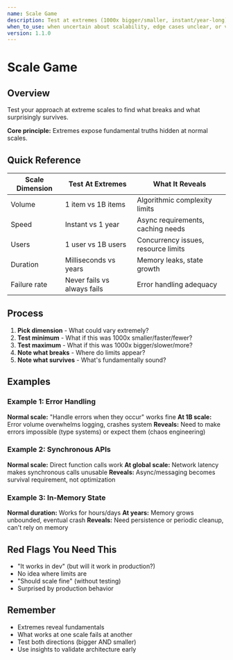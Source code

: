 ```yaml
---
name: Scale Game
description: Test at extremes (1000x bigger/smaller, instant/year-long) to expose fundamental truths hidden at normal scales
when_to_use: when uncertain about scalability, edge cases unclear, or validating architecture for production volumes
version: 1.1.0
---
```


# Scale Game

## Overview

Test your approach at extreme scales to find what breaks and what surprisingly survives.

**Core principle:** Extremes expose fundamental truths hidden at normal scales.

## Quick Reference

| Scale Dimension | Test At Extremes | What It Reveals |
|-----------------|------------------|-----------------|
| Volume | 1 item vs 1B items | Algorithmic complexity limits |
| Speed | Instant vs 1 year | Async requirements, caching needs |
| Users | 1 user vs 1B users | Concurrency issues, resource limits |
| Duration | Milliseconds vs years | Memory leaks, state growth |
| Failure rate | Never fails vs always fails | Error handling adequacy |

## Process

1. **Pick dimension** - What could vary extremely?
2. **Test minimum** - What if this was 1000x smaller/faster/fewer?
3. **Test maximum** - What if this was 1000x bigger/slower/more?
4. **Note what breaks** - Where do limits appear?
5. **Note what survives** - What's fundamentally sound?

## Examples

### Example 1: Error Handling
**Normal scale:** "Handle errors when they occur" works fine
**At 1B scale:** Error volume overwhelms logging, crashes system
**Reveals:** Need to make errors impossible (type systems) or expect them (chaos engineering)

### Example 2: Synchronous APIs
**Normal scale:** Direct function calls work
**At global scale:** Network latency makes synchronous calls unusable
**Reveals:** Async/messaging becomes survival requirement, not optimization

### Example 3: In-Memory State
**Normal duration:** Works for hours/days
**At years:** Memory grows unbounded, eventual crash
**Reveals:** Need persistence or periodic cleanup, can't rely on memory

## Red Flags You Need This

- "It works in dev" (but will it work in production?)
- No idea where limits are
- "Should scale fine" (without testing)
- Surprised by production behavior

## Remember

- Extremes reveal fundamentals
- What works at one scale fails at another
- Test both directions (bigger AND smaller)
- Use insights to validate architecture early
